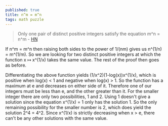 ```yaml
---
published: true
title: n^m = m^n
tags: math puzzle
---
```

> 	Only one pair of distinct positive integers satisfy the equation m^n = n^m - [HN](https://news.ycombinator.com/item?id=35635491)

If n^m = m^n then raising both sides to the power of 1/(nm) gives us n^(1/n) = m^(1/m). So we are looking for two distinct positive integers at which the function x ↦ x^(1/x) takes the same value. The rest of the proof then goes as before.

Differentiating the above function yields (1/x^2)(1-log(x))x^(1/x), which is positive when log(x) < 1 and negative when log(x) > 1. So the function has a maximum at e and decreases on either side of it. Therefore one of our integers must be less than e, and the other greater than it. For the smaller integer there are only two possibilities, 1 and 2. Using 1 doesn't give a solution since the equation x^(1/x) = 1 only has the solution 1. So the only remaining possibility for the smaller number is 2, which does yield the solution 2^4 = 4^2. Since x^(1/x) is strictly decreasing when x > e, there can't be any other solutions with the same value. 
